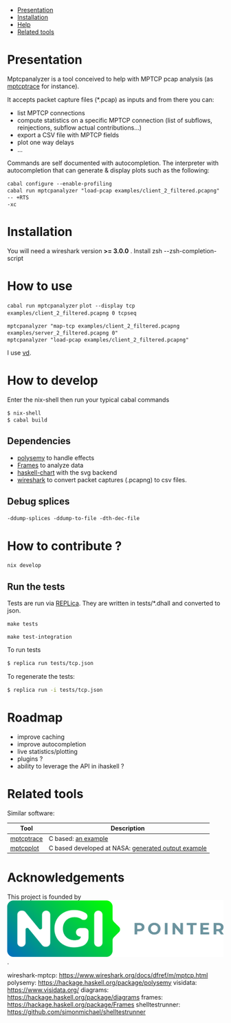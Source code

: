 <!-- BEGIN-MARKDOWN-TOC -->
* [Presentation](#presentation)
* [Installation](#installation)
* [Help](#faq)
* [Related tools](#related_tools)

<!-- END-MARKDOWN-TOC -->


Presentation
===

Mptcpanalyzer is a tool conceived to help with MPTCP pcap analysis (as [mptcptrace] for instance).

It accepts packet capture files (\*.pcap) as inputs and from there you can:

- list MPTCP connections
- compute statistics on a specific MPTCP connection (list of subflows, reinjections, subflow actual contributions...)
- export a CSV file with MPTCP fields
- plot one way delays
- ...

Commands are self documented with autocompletion.
The interpreter with autocompletion that can generate & display plots such as the following:

```
cabal configure --enable-profiling
cabal run mptcpanalyzer "load-pcap examples/client_2_filtered.pcapng"  -- +RTS
-xc
```

# Installation

You will need a wireshark version __>= 3.0.0__ .
Install zsh
--zsh-completion-script


# How to use
`cabal run mptcpanalyzer`
`plot --display tcp examples/client_2_filtered.pcapng 0 tcpseq`
```
mptcpanalyzer "map-tcp examples/client_2_filtered.pcapng examples/server_2_filtered.pcapng 0"
mptcpanalyzer "load-pcap examples/client_2_filtered.pcapng"
```

I use [vd](visidata).

# How to develop

Enter the nix-shell then run your typical cabal commands
```
$ nix-shell
$ cabal build
```
## Dependencies

- [polysemy](polysemy) to handle effects
- [Frames](frames) to analyze data
- [haskell-chart](haskell-chart) with the svg backend
- [wireshark](wireshark-mptcp) to convert packet captures (.pcapng) to csv files.


## Debug splices

`-ddump-splices -ddump-to-file -dth-dec-file`


# How to contribute ?

`nix develop`

## Run the tests

Tests are run via [REPLica]. They are written in tests/*.dhall and converted to
json.
```
make tests
```

```
make test-integration
```

To run tests
```sh
$ replica run tests/tcp.json
```

To regenerate the tests:
```sh
$ replica run -i tests/tcp.json
```


# Roadmap

- improve caching
- improve autocompletion
- live statistics/plotting
- plugins ?
- ability to leverage the API in ihaskell ?

# Related tools

Similar software:

| Tool             | Description                                                                       |
|------------------------|-------------------------------------------------------------------------------|
| [mptcptrace]             | C based: [an example](http://blog.multipath-tcp.org/blog/html/2015/02/02/mptcptrace_demo.html)                                               |
| [mptcpplot]       | C based developed at NASA: [generated output example](https://roland.grc.nasa.gov/~jishac/mptcpplot/)                                                 |


# Acknowledgements

This project is founded by ![NGI pointer](img/ngi_logo.png).

[mptcptrace]: https://bitbucket.org/bhesmans/mptcptrace
[mptcpplot]: https://github.com/nasa/multipath-tcp-tools/
[hk-img]: https://img.shields.io/hackage/v/mptcpanalyzer.svg?logo=haskell
[hk]: https://hackage.haskell.org/package/mptcpanalyzer
[replica]: https://github.com/berewt/REPLica
wireshark-mptcp: https://www.wireshark.org/docs/dfref/m/mptcp.html
polysemy: https://hackage.haskell.org/package/polysemy
visidata: https://www.visidata.org/
diagrams: https://hackage.haskell.org/package/diagrams
frames: https://hackage.haskell.org/package/Frames
shelltestrunner: https://github.com/simonmichael/shelltestrunner
